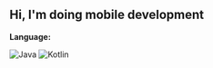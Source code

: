 ## Hi, I'm doing mobile development

**Language:**

![Java](https://img.shields.io/badge/-java-E34A86?style=flat-square&logo=java)
![Kotlin](https://img.shields.io/badge/-kotlin-FFFFFF?style=flat-square&logo=kotlin)
